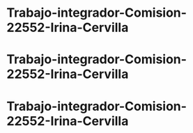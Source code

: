 # Trabajo-integrador-Comision-22552-Irina-Cervilla
# Trabajo-integrador-Comision-22552-Irina-Cervilla
# Trabajo-integrador-Comision-22552-Irina-Cervilla
